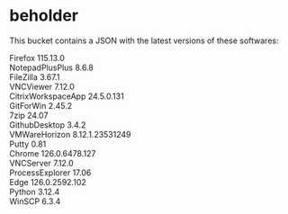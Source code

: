 # beholder
This bucket contains a JSON with the latest versions of these softwares:

Firefox            115.13.0         
NotepadPlusPlus    8.6.8            
FileZilla          3.67.1           
VNCViewer          7.12.0           
CitrixWorkspaceApp 24.5.0.131       
GitForWin          2.45.2           
7zip               24.07            
GithubDesktop      3.4.2            
VMWareHorizon      8.12.1.23531249  
Putty              0.81             
Chrome             126.0.6478.127   
VNCServer          7.12.0           
ProcessExplorer    17.06            
Edge               126.0.2592.102   
Python             3.12.4           
WinSCP             6.3.4            



